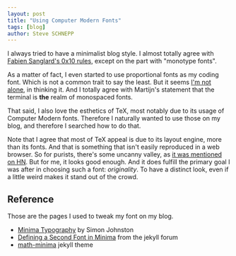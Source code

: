 ```yaml
---
layout: post
title: "Using Computer Modern Fonts"
tags: [blog]
author: Steve SCHNEPP
---
```


I always tried to have a minimalist blog style. I almost totally agree with
[Fabien Sanglard's 0x10 rules](https://fabiensanglard.net/ilike/index.html),
except on the part with "monotype fonts".

As a matter of fact, I even started to use proportional fonts as my coding
font. Which is not a common trait to say the least. But it seems [I'm not
alone](https://storck.io/posts/proportional-programming-code-fonts/), in
thinking it. And I totally agree with Martijn's statement that the terminal is
**the** realm of monospaced fonts.

That said, I also love the esthetics of TeX, most notably due to its usage of
Computer Modern fonts. Therefore I naturally wanted to use those on my blog,
and therefore I searched how to do that.

Note that I agree that most of TeX appeal is due to its layout engine, more
than its fonts. And that is something that isn't easily reproduced in a web
browser. So for purists, there's some uncanny valley, as [it was mentioned on
HN](https://news.ycombinator.com/item?id=24625678). But for me, it looks good
enough. And it does fulfill the primary goal I was after in choosing such 
a font: *originality*. To have a distinct look, even if a little weird makes
it stand out of the crowd.

## Reference

Those are the pages I used to tweak my font on my blog.

* [Minima Typography](https://simonkjohnston.life/code/2019/12/20/Minima-Typography.html) by Simon Johnston
* [Defining a Second Font in Minima](https://talk.jekyllrb.com/t/defining-a-second-font-in-minima/2504) from the jekyll forum
* [math-minima](https://github.com/admshumar/math-minima) jekyll theme
